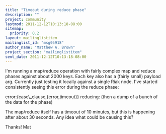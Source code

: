```yaml
---
title: "Timeout during reduce phase"
description: ""
project: community
lastmod: 2011-12-12T10:13:18-08:00
sitemap:
  priority: 0.2
layout: mailinglistitem
mailinglist_id: "msg05918"
author_name: "Matthew A. Brown"
project_section: "mailinglistitem"
sent_date: 2011-12-12T10:13:18-08:00
---
```



I'm running a map/reduce operation with fairly complex map and reduce
phases against about 2000 keys. Each key also has a (fairly small)
payload arg. Currently just testing it locally against a single Riak
node. I've started consistently seeing this error during the reduce
phase:

error:{case\\_clause,{error,timeout}} reducing:
(then a dump of a bunch of the data for the phase)

The map/reduce itself has a timeout of 10 minutes, but this is
happening after about 30 seconds. Any idea what could be causing this?

Thanks!
Mat

